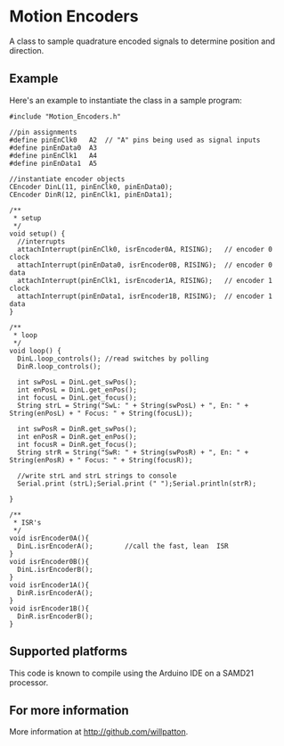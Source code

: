 Motion Encoders
===========
A class to sample quadrature encoded signals to determine position and direction.

## Example
Here's an example to instantiate the class in a sample program:

	#include "Motion_Encoders.h"

	//pin assignments
	#define pinEnClk0   A2  // "A" pins being used as signal inputs
	#define pinEnData0  A3
	#define pinEnClk1   A4
	#define pinEnData1  A5

	//instantiate encoder objects
	CEncoder DinL(11, pinEnClk0, pinEnData0);
	CEncoder DinR(12, pinEnClk1, pinEnData1);

	/**
	 * setup
	 */
	void setup() { 
	  //interrupts
	  attachInterrupt(pinEnClk0, isrEncoder0A, RISING);   // encoder 0 clock 
	  attachInterrupt(pinEnData0, isrEncoder0B, RISING);  // encoder 0 data  
	  attachInterrupt(pinEnClk1, isrEncoder1A, RISING);   // encoder 1 clock  
	  attachInterrupt(pinEnData1, isrEncoder1B, RISING);  // encoder 1 data 
	}

	/**
	 * loop
	 */
	void loop() {
	  DinL.loop_controls(); //read switches by polling
	  DinR.loop_controls();

	  int swPosL = DinL.get_swPos();
	  int enPosL = DinL.get_enPos();
	  int focusL = DinL.get_focus();
	  String strL = String("SwL: " + String(swPosL) + ", En: " + String(enPosL) + " Focus: " + String(focusL));

	  int swPosR = DinR.get_swPos();
	  int enPosR = DinR.get_enPos();
	  int focusR = DinR.get_focus();
	  String strR = String("SwR: " + String(swPosR) + ", En: " + String(enPosR) + " Focus: " + String(focusR));

	  //write strL and strL strings to console
	  Serial.print (strL);Serial.print (" ");Serial.println(strR);

	}

	/**
	 * ISR's
	 */
	void isrEncoder0A(){
	  DinL.isrEncoderA();        //call the fast, lean  ISR
	}
	void isrEncoder0B(){
	  DinL.isrEncoderB();        
	}
	void isrEncoder1A(){
	  DinR.isrEncoderA();        
	}
	void isrEncoder1B(){
	  DinR.isrEncoderB();        
	}



## Supported platforms
This code is known to compile using the Arduino IDE on a SAMD21 processor. 

## For more information

More information at http://github.com/willpatton.
